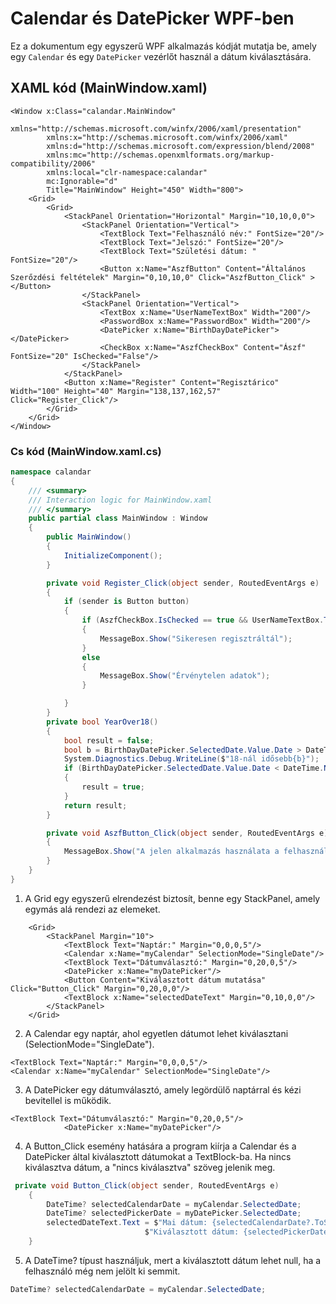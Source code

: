 # Calendar és DatePicker WPF-ben

Ez a dokumentum egy egyszerű WPF alkalmazás kódját mutatja be, amely egy `Calendar` és egy `DatePicker` vezérlőt használ a dátum kiválasztására.

## XAML kód (MainWindow.xaml)

```xaml
<Window x:Class="calandar.MainWindow"
        xmlns="http://schemas.microsoft.com/winfx/2006/xaml/presentation"
        xmlns:x="http://schemas.microsoft.com/winfx/2006/xaml"
        xmlns:d="http://schemas.microsoft.com/expression/blend/2008"
        xmlns:mc="http://schemas.openxmlformats.org/markup-compatibility/2006"
        xmlns:local="clr-namespace:calandar"
        mc:Ignorable="d"
        Title="MainWindow" Height="450" Width="800">
    <Grid>
        <Grid>
            <StackPanel Orientation="Horizontal" Margin="10,10,0,0">
                <StackPanel Orientation="Vertical">
                    <TextBlock Text="Felhasználó név:" FontSize="20"/>
                    <TextBlock Text="Jelszó:" FontSize="20"/>
                    <TextBlock Text="Születési dátum: " FontSize="20"/>
                    <Button x:Name="AszfButton" Content="Általános Szerőzdési feltételek" Margin="0,10,10,0" Click="AszfButton_Click" ></Button>
                </StackPanel>
                <StackPanel Orientation="Vertical">
                    <TextBox x:Name="UserNameTextBox" Width="200"/>
                    <PasswordBox x:Name="PasswordBox" Width="200"/>
                    <DatePicker x:Name="BirthDayDatePicker"></DatePicker>
                    <CheckBox x:Name="AszfCheckBox" Content="Ászf" FontSize="20" IsChecked="False"/>
                </StackPanel>
            </StackPanel>
            <Button x:Name="Register" Content="Regisztárico" Width="100" Height="40" Margin="138,137,162,57" Click="Register_Click"/>
        </Grid>
    </Grid>
</Window>
```
### Cs kód (MainWindow.xaml.cs)
```cs
namespace calandar
{
    /// <summary>
    /// Interaction logic for MainWindow.xaml
    /// </summary>
    public partial class MainWindow : Window
    {
        public MainWindow()
        {
            InitializeComponent();
        }

        private void Register_Click(object sender, RoutedEventArgs e)
        {
            if (sender is Button button)
            {
                if (AszfCheckBox.IsChecked == true && UserNameTextBox.Text != null && PasswordBox.Password != null && YearOver18())
                {
                    MessageBox.Show("Sikeresen regisztráltál");
                }
                else
                {
                    MessageBox.Show("Érvénytelen adatok");
                }

            }
        }
        private bool YearOver18()
        {
            bool result = false;
            bool b = BirthDayDatePicker.SelectedDate.Value.Date > DateTime.Now.AddYears(-18);
            System.Diagnostics.Debug.WriteLine($"18-nál idősebb{b}");
            if (BirthDayDatePicker.SelectedDate.Value.Date < DateTime.Now.AddYears(-18))
            {
                result = true;
            }
            return result;
        }

        private void AszfButton_Click(object sender, RoutedEventArgs e)
        {
            MessageBox.Show("A jelen alkalmazás használata a felhasználó által az ÁSZF elfogadását jelenti.\r\n\r\nAz alkalmazás célja, hogy funkcionális és megbízható szolgáltatást nyújtson felhasználói számára.\r\n\r\nAz alkalmazás minden tartalma és funkciója szerzői jogvédelem alatt áll.\r\n\r\nA fejlesztő nem vállal felelősséget az esetleges adatvesztésért vagy hibás működésből eredő károkért.\r\n\r\nA felhasználó köteles az alkalmazást jogszerűen és rendeltetésszerűen használni.\r\n\r\nAz alkalmazás használata ingyenes/fizetős – kérjük, ellenőrizze az adott verzió feltételeit.\r\n\r\nA fejlesztő fenntartja a jogot az alkalmazás frissítésére vagy módosítására előzetes értesítés nélkül.\r\n\r\nA személyes adatok kezelése az adatvédelmi tájékoztató szerint történik.\r\n\r\nBármely jogvita esetén a magyar jog az irányadó.\r\n\r\nA jelen ÁSZF módosítható, a frissített verziók a letöltéssel vagy frissítéssel automatikusan érvénybe lépnek.", "Általános Szerződési Feltételek");
        }
    }
}
```
1. A Grid egy egyszerű elrendezést biztosít, benne egy StackPanel, amely egymás alá rendezi az elemeket.
```xaml
    <Grid>
        <StackPanel Margin="10">
            <TextBlock Text="Naptár:" Margin="0,0,0,5"/>
            <Calendar x:Name="myCalendar" SelectionMode="SingleDate"/>
            <TextBlock Text="Dátumválasztó:" Margin="0,20,0,5"/>
            <DatePicker x:Name="myDatePicker"/>
            <Button Content="Kiválasztott dátum mutatása" Click="Button_Click" Margin="0,20,0,0"/>
            <TextBlock x:Name="selectedDateText" Margin="0,10,0,0"/>
        </StackPanel>
    </Grid>
```
2. A Calendar egy naptár, ahol egyetlen dátumot lehet kiválasztani (SelectionMode="SingleDate").
```xaml
<TextBlock Text="Naptár:" Margin="0,0,0,5"/>
<Calendar x:Name="myCalendar" SelectionMode="SingleDate"/>
```
3. A DatePicker egy dátumválasztó, amely legördülő naptárral és kézi bevitellel is működik.
```xaml
<TextBlock Text="Dátumválasztó:" Margin="0,20,0,5"/>
            <DatePicker x:Name="myDatePicker"/>
```
4. A Button_Click esemény hatására a program kiírja a Calendar és a DatePicker által kiválasztott dátumokat a TextBlock-ba. Ha nincs kiválasztva dátum, a "nincs kiválasztva" szöveg jelenik meg.
```cs
 private void Button_Click(object sender, RoutedEventArgs e)
    {
        DateTime? selectedCalendarDate = myCalendar.SelectedDate;
        DateTime? selectedPickerDate = myDatePicker.SelectedDate;
        selectedDateText.Text = $"Mai dátum: {selectedCalendarDate?.ToString("yyyy.MM.dd") ?? "nincs kiválasztva"}\n" +
                              $"Kiválasztott dátum: {selectedPickerDate?.ToString("yyyy.MM.dd") ?? "nincs kiválasztva"}";
    }
```
5. A DateTime? típust használjuk, mert a kiválasztott dátum lehet null, ha a felhasználó még nem jelölt ki semmit.
```cs
DateTime? selectedCalendarDate = myCalendar.SelectedDate;
```
